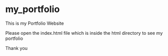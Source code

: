# my_portfolio
This is my Portfolio Website

Please open the index.html file which is inside the html directory to see my portfolio

Thank you
